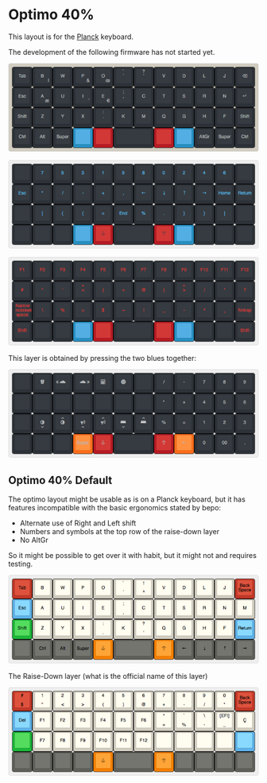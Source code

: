 # Optimo 40%

This layout is for the [Planck](https://olkb.com/planck/) keyboard. 
    
The development of the following firmware has not started yet.

![Optimo 40](bepo-Optimo-40.png)

![Optimo 40 Blue](bepo-Optimo-40-Blue.png)

![Optimo 40 Red](bepo-Optimo-40-Red.png)

This layer is obtained by pressing the two blues together:

![Optimo 40 Raise-Down](bepo-Optimo-40-RD.png)

## Optimo 40% Default

The optimo layout might be usable as is on a Planck keyboard, but it has features incompatible with the basic ergonomics stated by bepo:

* Alternate use of Right and Left shift
* Numbers and symbols at the top row of the raise-down layer
* No AltGr

So it might be possible to get over it with habit, but it might not and requires testing.

![Optimo 40 Default](bepo-Optimo-40-Default.png)

The Raise-Down layer (what is the official name of this layer)

![Optimo 40 Default Raise-Down](bepo-Optimo-40-Default-RD.png)

